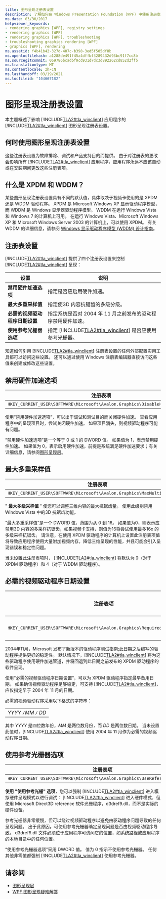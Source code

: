 ```yaml
---
title: 图形呈现注册表设置
description: 了解如何在 Windows Presentation Foundation (WPF) 中使用注册表设置进行故障排除、调试和产品支持。
ms.date: 03/30/2017
helpviewer_keywords:
- rendering graphics [WPF], registry settings
- rendering graphics [WPF]
- rendering graphics [WPF], troubleshooting
- troubleshooting graphics rendering [WPF]
- graphics [WPF], rendering
ms.assetid: f4b41b42-327d-407c-b398-3ed5f505df8b
ms.openlocfilehash: a1288de491f45a4dffbf3289432d93bc91f7cc8b
ms.sourcegitcommit: 069786bcadbf9cd931d7dc3d892262cd852d2ffb
ms.translationtype: MT
ms.contentlocale: zh-CN
ms.lasthandoff: 03/19/2021
ms.locfileid: "104667182"
---
```

# <a name="graphics-rendering-registry-settings"></a>图形呈现注册表设置
本主题概述了影响 [!INCLUDE[TLA2#tla_winclient](../../../includes/tla2sharptla-winclient-md.md)] 应用程序的 [!INCLUDE[TLA2#tla_winclient](../../../includes/tla2sharptla-winclient-md.md)] 图形呈现注册表设置。  

<a name="overview"></a>
## <a name="when-to-use-graphics-rendering-registry-settings"></a>何时使用图形呈现注册表设置  
 这些注册表设置为故障排除、调试和产品支持目的而提供。 由于对注册表的更改会影响所有 [!INCLUDE[TLA2#tla_winclient](../../../includes/tla2sharptla-winclient-md.md)] 应用程序，应用程序永远不应该自动或在安装期间更改这些注册表项。  
  
<a name="xpdmandwddm"></a>
## <a name="what-are-xpdm-and-wddm"></a>什么是 XPDM 和 WDDM？  
 某些图形呈现注册表设置具有不同的默认值，具体取决于视频卡使用的是 XPDM 还是 WDDM 驱动程序。 XPDM 是 Microsoft Windows XP 显示驱动程序模型，而 WDDM 是 Windows 显示器驱动程序模型。 WDDM 在运行 Windows Vista 和 Windows 7 的计算机上可用。 在运行 Windows Vista、Microsoft Windows XP 和 Microsoft Windows Server 2003 的计算机上，可以使用 XPDM。 有关 WDDM 的详细信息，请参阅 [Windows 显示驱动程序模型 (WDDM) 设计指南](/windows-hardware/drivers/display/windows-vista-display-driver-model-design-guide)。  
  
<a name="registry_settings"></a>
## <a name="registry-settings"></a>注册表设置  
 [!INCLUDE[TLA2#tla_winclient](../../../includes/tla2sharptla-winclient-md.md)] 提供了四个注册表设置来控制 [!INCLUDE[TLA2#tla_winclient](../../../includes/tla2sharptla-winclient-md.md)] 呈现：  
  
|设置|说明|  
|-------------|-----------------|  
|**禁用硬件加速选项**|指定是否应启用硬件加速。|  
|**最大多重采样值**|指定使3D 内容抗锯齿的多级分级。|  
|**必需的视频驱动程序日期设置**|指定系统是否对 2004 年 11 月之前发布的驱动程序禁用硬件加速。|  
|**使用参考光栅器选项**|指定 [!INCLUDE[TLA2#tla_winclient](../../../includes/tla2sharptla-winclient-md.md)] 是否应使用参考光栅器。|  
  
 知道如何引用 [!INCLUDE[TLA2#tla_winclient](../../../includes/tla2sharptla-winclient-md.md)] 注册表设置的任何外部配置实用工具都可以访问这些设置。 还可以通过使用 Windows 注册表编辑器直接访问这些值来创建或修改这些设置。  
  
<a name="disablehardwareacceleration"></a>
## <a name="disable-hardware-acceleration-option"></a>禁用硬件加速选项  
  
|注册表项|值类型|  
|------------------|----------------|  
|`HKEY_CURRENT_USER\SOFTWARE\Microsoft\Avalon.Graphics\DisableHWAcceleration`|DWORD|  
  
 使用“禁用硬件加速选项”，可以出于调试和测试目的而关闭硬件加速。 查看应用程序中的呈现项目时，尝试关闭硬件加速。 如果项目消失，则视频驱动程序可能有问题。  
  
 “禁用硬件加速选项”是一个等于 0 或 1 的 DWORD 值。 如果值为 1，表示禁用硬件加速。 如果值为 0，表示启用硬件加速，前提是系统满足硬件加速要求；有关详细信息，请参阅[图形呈现层](../advanced/graphics-rendering-tiers.md)。  
  
<a name="maxmultisample"></a>
## <a name="maximum-multisample-value"></a>最大多重采样值  
  
|注册表项|值类型|  
|------------------|----------------|  
|`HKEY_CURRENT_USER\SOFTWARE\Microsoft\Avalon.Graphics\MaxMultisampleType`|DWORD|  
  
 " **最大多级采样值** " 使您可以调整三维内容的最大抗锯齿量。 使用此级别禁用 Windows Vista 中的3D 抗锯齿功能。  
  
 “最大多重采样值”是一个 DWORD 值，范围为从 0 到 16。 如果值为0，则表示应禁用3D 内容的多采样抗锯齿，如果视频卡支持，则值为16将尝试使用最多16x 的多级采样抗锯齿。 请注意，在使用 XPDM 驱动程序的计算机上设置此注册表项值将导致应用程序使用大量附加视频内存，降低三维呈现的性能，并且可能会引入呈现错误和稳定性问题。  
  
 当未设置此注册表项时， [!INCLUDE[TLA2#tla_winclient](../../../includes/tla2sharptla-winclient-md.md)] 将默认为 0（对于 XPDM 驱动程序）和 4（对于 WDDM 驱动程序）。  
  
<a name="requiredvideodriverdatesetting"></a>
## <a name="required-video-driver-date-setting"></a>必需的视频驱动程序日期设置  
  
|注册表项|值类型|  
|------------------|----------------|  
|`HKEY_CURRENT_USER\SOFTWARE\Microsoft\Avalon.Graphics\RequiredVideoDriverDate`|字符串|  
  
 2004年11月，Microsoft 发布了新版本的驱动程序测试指南;此日期之后编写的驱动程序提供更好的稳定性。 默认情况下，[!INCLUDE[TLA2#tla_winclient](../../../includes/tla2sharptla-winclient-md.md)] 将为这些驱动程序使用硬件加速管道，并将回退到此日期之前发布的 XPDM 驱动程序的软件呈现。  
  
 使用“必需的视频驱动程序日期设置”，可以为 XPDM 驱动程序指定最早备用日期。 如果确信视频驱动程序足够稳定，可支持 [!INCLUDE[TLA2#tla_winclient](../../../includes/tla2sharptla-winclient-md.md)]，应仅指定早于 2004 年 11 月的日期。  
  
 必需的视频驱动程序采用以下格式的字符串：  
  
| |  
|-|  
|*YYYY* `/`*MM* `/` *DD*|  
  
 其中 *YYYY* 是四位数年份，*MM* 是两位数月份，而 *DD* 是两位数日期。 当未设置此值时，[!INCLUDE[TLA2#tla_winclient](../../../includes/tla2sharptla-winclient-md.md)] 使用 2004 年 11 月作为必需的视频驱动程序日期。  
  
<a name="usereferencerasterizeroption"></a>
## <a name="use-reference-rasterizer-option"></a>使用参考光栅器选项  
  
|注册表项|值类型|  
|------------------|----------------|  
|`HKEY_CURRENT_USER\SOFTWARE\Microsoft\Avalon.Graphics\UseReferenceRasterizer`|DWORD|  
  
 **使用 "使用参考光栅" 选项**，您可以强制 [!INCLUDE[TLA2#tla_winclient](../../../includes/tla2sharptla-winclient-md.md)] 进入模拟硬件呈现模式以进行调试： [!INCLUDE[TLA2#tla_winclient](../../../includes/tla2sharptla-winclient-md.md)] 进入硬件模式，但使用 Microsoft Direct3D reference 软件光栅程序，d3dref9.dll，而不是实际的硬件设备。  
  
 参考光栅器非常缓慢，但可以绕过视频驱动程序以避免由驱动程序问题导致的任何呈现问题。 出于此原因，可使用参考光栅器确定呈现问题是否由视频驱动程序导致。 d3dref9.dll 文件必须位于应用程序可访问它的位置，如系统路径或应用程序的本地目录中的任何位置。  
  
 “使用参考光栅器选项”采用 DWORD 值。 值为 0 指示不使用参考光栅器。 任何其他非零值都强制 [!INCLUDE[TLA2#tla_winclient](../../../includes/tla2sharptla-winclient-md.md)] 使用参考光栅器。  
  
## <a name="see-also"></a>请参阅

- [图形呈现层](../advanced/graphics-rendering-tiers.md)
- [WPF 图形呈现疑难解答](wpf-graphics-rendering-overview.md)
